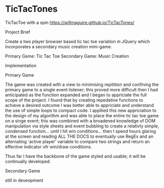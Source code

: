 # TicTacTones
TicTacToe with a spin
https://willmaguire.github.io/TicTacTones/

Project Brief

Create a two player browser based tic tac toe variation in JQuery which incorporates a secondary music creation mini-game.

Primary Game: Tic Tac Toe
Secondary Game: Music Creation

Implementation
  
  Primary Game

  The game was created  with a view to minimising repitition and confining the primary game to a single event listener; this    proved more difficult then I had anticipated as the function expanded and I began to appriciate the full scope of the project. I found that by creating repedative functions to achieve a desired outcome I was better able to appriciate and understand the use of simple loops to compact code.  I appllied this new appriciation to the design of my algorithm and was able to place the entire tic tac toe game on a singe event; this was combined with a broadened knowledge of DOM manipulation via style sheets and event bubbling to create a relativly simple, condensed function... until I hit win conditions... then I spend hours glaring at the screen and reading ALL THE DOCS to eventually use RegEx and an alternating 'active player' variable to compare two strings and return an effective indicator ofr win/draw conditions.
  
  Thus far I have the backbone of the game styled and usable; it will be continually developed.
  
  Secondary Game
  
  still in deveopment
